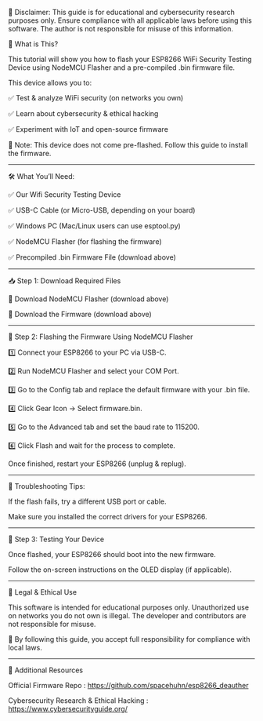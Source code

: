 📢 Disclaimer:
This guide is for educational and cybersecurity research purposes only.
Ensure compliance with all applicable laws before using this software.
The author is not responsible for misuse of this information.

🔹 What is This?

This tutorial will show you how to flash your ESP8266 WiFi Security Testing Device using NodeMCU Flasher and a pre-compiled .bin firmware file.


This device allows you to:

✅ Test & analyze WiFi security (on networks you own)

✅ Learn about cybersecurity & ethical hacking

✅ Experiment with IoT and open-source firmware

📌 Note: This device does not come pre-flashed. Follow this guide to install the firmware.

-------------------------------------------------------------------------------------------------------------------------------------------------------------------------------------------------------------------------------------------------------------------------------

🛠️ What You’ll Need:

✅ Our Wifi Security Testing Device

✅ USB-C Cable (or Micro-USB, depending on your board)

✅ Windows PC (Mac/Linux users can use esptool.py)

✅ NodeMCU Flasher (for flashing the firmware)

✅ Precompiled .bin Firmware File (download above)

-------------------------------------------------------------------------------------------------------------------------------------------------------------------------------------------------------------------------------------------------------------------------------

📥 Step 1: Download Required Files

🔹 Download NodeMCU Flasher (download above)

🔹 Download the Firmware (download above)

-------------------------------------------------------------------------------------------------------------------------------------------------------------------------------------------------------------------------------------------------------------------------------

🔧 Step 2: Flashing the Firmware Using NodeMCU Flasher

1️⃣ Connect your ESP8266 to your PC via USB-C.

2️⃣ Run NodeMCU Flasher and select your COM Port.

3️⃣ Go to the Config tab and replace the default firmware with your .bin file.
 
4️⃣ Click Gear Icon → Select firmware.bin.

5️⃣ Go to the Advanced tab and set the baud rate to 115200.

6️⃣ Click Flash and wait for the process to complete.

Once finished, restart your ESP8266 (unplug & replug).

-------------------------------------------------------------------------------------------------------------------------------------------------------------------------------------------------------------------------------------------------------------------------------

📌 Troubleshooting Tips:

If the flash fails, try a different USB port or cable.

Make sure you installed the correct drivers for your ESP8266.

-------------------------------------------------------------------------------------------------------------------------------------------------------------------------------------------------------------------------------------------------------------------------------

🚀 Step 3: Testing Your Device

Once flashed, your ESP8266 should boot into the new firmware.

Follow the on-screen instructions on the OLED display (if applicable).

-------------------------------------------------------------------------------------------------------------------------------------------------------------------------------------------------------------------------------------------------------------------------------

📜 Legal & Ethical Use

This software is intended for educational purposes only.
Unauthorized use on networks you do not own is illegal.
The developer and contributors are not responsible for misuse.

📌 By following this guide, you accept full responsibility for compliance with local laws.

-------------------------------------------------------------------------------------------------------------------------------------------------------------------------------------------------------------------------------------------------------------------------------


🔗 Additional Resources

Official Firmware Repo : https://github.com/spacehuhn/esp8266_deauther

Cybersecurity Research & Ethical Hacking : https://www.cybersecurityguide.org/

